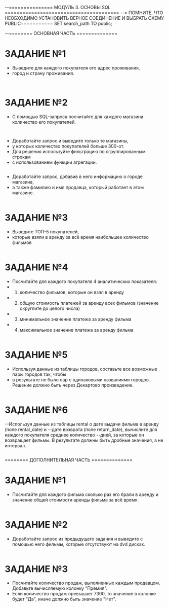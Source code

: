 --=============== МОДУЛЬ 3. ОСНОВЫ SQL =======================================
--= ПОМНИТЕ, ЧТО НЕОБХОДИМО УСТАНОВИТЬ ВЕРНОЕ СОЕДИНЕНИЕ И ВЫБРАТЬ СХЕМУ PUBLIC===========
SET search_path TO public;

--======== ОСНОВНАЯ ЧАСТЬ ==============

# ЗАДАНИЕ №1
- Выведите для каждого покупателя его адрес проживания, 
- город и страну проживания.
``` SQL



```
# ЗАДАНИЕ №2
- С помощью SQL-запроса посчитайте для каждого магазина количество его покупателей.
``` SQL



```
- Доработайте запрос и выведите только те магазины, 
- у которых количество покупателей больше 300-от.
- Для решения используйте фильтрацию по сгруппированным строкам 
- с использованием функции агрегации.

``` SQL


```

- Доработайте запрос, добавив в него информацию о городе магазина, 
- а также фамилию и имя продавца, который работает в этом магазине.

``` SQL


```

# ЗАДАНИЕ №3
- Выведите ТОП-5 покупателей, 
- которые взяли в аренду за всё время наибольшее количество фильмов

``` SQL


```

# ЗАДАНИЕ №4
- Посчитайте для каждого покупателя 4 аналитических показателя:
-   1. количество фильмов, которые он взял в аренду
-   2. общую стоимость платежей за аренду всех фильмов (значение округлите до целого числа)
-   3. минимальное значение платежа за аренду фильма
-   4. максимальное значение платежа за аренду фильма

``` SQL


```

# ЗАДАНИЕ №5
- Используя данные из таблицы городов, составьте все возможные пары городов так, чтобы 
- в результате не было пар с одинаковыми названиями городов. Решение должно быть через Декартово произведение.
 
``` SQL


```

# ЗАДАНИЕ №6
--Используя данные из таблицы rental о дате выдачи фильма в аренду (поле rental_date) и 
--дате возврата (поле return_date), вычислите для каждого покупателя среднее количество 
--дней, за которые он возвращает фильмы. В результате должны быть дробные значения, а не интервал.
 
``` SQL


```

======== ДОПОЛНИТЕЛЬНАЯ ЧАСТЬ ==============

# ЗАДАНИЕ №1
- Посчитайте для каждого фильма сколько раз его брали в аренду и значение общей стоимости аренды фильма за всё время.

``` SQL


```

# ЗАДАНИЕ №2
- Доработайте запрос из предыдущего задания и выведите с помощью него фильмы, которые отсутствуют на dvd дисках.

``` SQL


```

# ЗАДАНИЕ №3
- Посчитайте количество продаж, выполненных каждым продавцом. Добавьте вычисляемую колонку "Премия".
- Если количество продаж превышает 7300, то значение в колонке будет "Да", иначе должно быть значение "Нет".

``` SQL


```